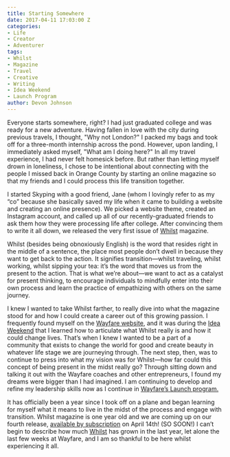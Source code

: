 ```yaml
---
title: Starting Somewhere
date: 2017-04-11 17:03:00 Z
categories:
- Life
- Creator
- Adventurer
tags:
- Whilst
- Magazine
- Travel
- Creative
- Writing
- Idea Weekend
- Launch Program
author: Devon Johnson
---
```


Everyone starts somewhere, right? I had just graduated college and was ready for a new adventure. Having fallen in love with the city during previous travels, I thought, "Why not London?" I packed my bags and took off for a three-month internship across the pond. However, upon landing, I immediately asked myself, "What am I doing here?" In all my travel experience, I had never felt homesick before. But rather than letting myself drown in loneliness, I chose to be intentional about connecting with the people I missed back in Orange County by starting an online magazine so that my friends and I could process this life transition together. 

I started Skyping with a good friend, Jane (whom I lovingly refer to as my “co” because she basically saved my life when it came to building a website and creating an online presence). We picked a website theme, created an Instagram account, and called up all of our recently-graduated friends to ask them how they were processing life after college. After convincing them to write it all down, we released the very first issue of [Whilst](http://whilstmagazine.com) magazine. 

Whilst (besides being obnoxiously English) is the word that resides right in the middle of a sentence, the place most people don’t dwell in because they want to get back to the action. It signifies transition—whilst traveling, whilst working, whilst sipping your tea: it’s the word that moves us from the present to the action. That is what we’re about—we want to act as a catalyst for present thinking, to encourage individuals to mindfully enter into their own process and learn the practice of empathizing with others on the same journey. 

I knew I wanted to take Whilst farther, to really dive into what the magazine stood for and how I could create a career out of this growing passion. I frequently found myself on the [Wayfare website](https://wayfare.io), and it was during the [Idea Weekend](https://wayfare.io/startups/idea-weekend/) that I learned how to articulate what Whilst really is and how it could change lives. That’s when I knew I wanted to be a part of a community that exists to change the world for good and create beauty in whatever life stage we are journeying through. The next step, then, was to continue to press into what my vision was for Whilst—how far could this concept of being present in the midst really go? Through sitting down and talking it out with the Wayfare coaches and other entrepreneurs, I found my dreams were bigger than I had imagined. I am continuing to develop and refine my leadership skills now as I continue in [Wayfare’s Launch program.](https://wayfare.io/startups/launch-program/)

It has officially been a year since I took off on a plane and began learning for myself what it means to live in the midst of the process and engage with transition. Whilst magazine is one year old and we are coming up on our fourth release, [available by subscription](https://www.patreon.com/whilstmagazine) on April 14th! (SO SOON!) I can’t begin to describe how much [Whilst](http://whilstmagazine.com) has grown in the last year, let alone the last few weeks at Wayfare, and I am so thankful to be here whilst experiencing it all. 